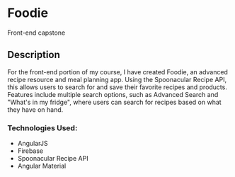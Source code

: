 # Foodie
Front-end capstone

## Description
For the front-end portion of my course, I have created Foodie, an advanced recipe resource and meal planning app.  Using the Spoonacular Recipe API, this allows users to search for and save their favorite recipes and products.  Features include multiple search options, such as Advanced Search and "What's in my fridge", where users can search for recipes based on what they have on hand.

### Technologies Used:
* AngularJS
* Firebase
* Spoonacular Recipe API
* Angular Material
